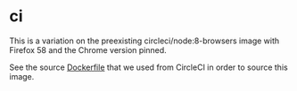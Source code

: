 # ci

This is a variation on the preexisting circleci/node:8-browsers 
image with Firefox 58 and the Chrome version pinned.

See the source [Dockerfile](https://github.com/CircleCI-Public/circleci-dockerfiles/blob/a490dca758fe2a65fee319af135f6946e5b53831/node/images/8.10.0/browsers/Dockerfile) that we used from CircleCI in order to source this image.